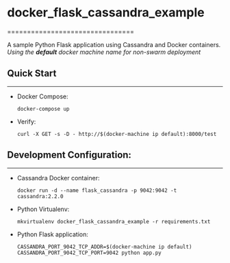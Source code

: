# docker_flask_cassandra_example
================================
    
A sample Python Flask application using Cassandra and Docker containers.
*Using the **default** docker machine name for non-swarm deployment*

## Quick Start
-------------------------

* Docker Compose:

	`docker-compose up`

* Verify:

	`curl -X GET -s -D - http://$(docker-machine ip default):8000/test`

## Development Configuration:
-------------------------

* Cassandra Docker container:

	`docker run -d --name flask_cassandra -p 9042:9042 -t cassandra:2.2.0`

* Python Virtualenv:

   	`mkvirtualenv docker_flask_cassandra_example -r requirements.txt`

* Python Flask application:

	`CASSANDRA_PORT_9042_TCP_ADDR=$(docker-machine ip default) CASSANDRA_PORT_9042_TCP_PORT=9042 python app.py`

